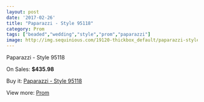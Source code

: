 ```yaml
---
layout: post
date: '2017-02-26'
title: "Paparazzi - Style 95118"
category: Prom
tags: ["beaded","wedding","style","prom","paparazzi"]
image: http://img.sequinious.com/19120-thickbox_default/paparazzi-style-95118.jpg
---
```

Paparazzi - Style 95118

On Sales: **$435.98**
<a href="https://www.sequinious.com/prom/8728-paparazzi-style-95118.html"><amp-img layout="responsive" width="600" height="600" src="//img.sequinious.com/19120-thickbox_default/paparazzi-style-95118.jpg" alt="Paparazzi - Style 95118 0" /></a>
<a href="https://www.sequinious.com/prom/8728-paparazzi-style-95118.html"><amp-img layout="responsive" width="600" height="600" src="//img.sequinious.com/19126-thickbox_default/paparazzi-style-95118.jpg" alt="Paparazzi - Style 95118 1" /></a>
<a href="https://www.sequinious.com/prom/8728-paparazzi-style-95118.html"><amp-img layout="responsive" width="600" height="600" src="//img.sequinious.com/19125-thickbox_default/paparazzi-style-95118.jpg" alt="Paparazzi - Style 95118 2" /></a>
<a href="https://www.sequinious.com/prom/8728-paparazzi-style-95118.html"><amp-img layout="responsive" width="600" height="600" src="//img.sequinious.com/19124-thickbox_default/paparazzi-style-95118.jpg" alt="Paparazzi - Style 95118 3" /></a>
<a href="https://www.sequinious.com/prom/8728-paparazzi-style-95118.html"><amp-img layout="responsive" width="600" height="600" src="//img.sequinious.com/19123-thickbox_default/paparazzi-style-95118.jpg" alt="Paparazzi - Style 95118 4" /></a>
<a href="https://www.sequinious.com/prom/8728-paparazzi-style-95118.html"><amp-img layout="responsive" width="600" height="600" src="//img.sequinious.com/19122-thickbox_default/paparazzi-style-95118.jpg" alt="Paparazzi - Style 95118 5" /></a>
<a href="https://www.sequinious.com/prom/8728-paparazzi-style-95118.html"><amp-img layout="responsive" width="600" height="600" src="//img.sequinious.com/19121-thickbox_default/paparazzi-style-95118.jpg" alt="Paparazzi - Style 95118 6" /></a>

Buy it: [Paparazzi - Style 95118](https://www.sequinious.com/prom/8728-paparazzi-style-95118.html "Paparazzi - Style 95118")

View more: [Prom](https://www.sequinious.com/7-prom "Prom")